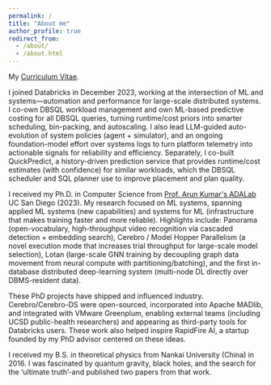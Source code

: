 ```yaml
---
permalink: /
title: "About me"
author_profile: true
redirect_from: 
  - /about/
  - /about.html
---
```

My [Curriculum Vitae](https://github.com/makemebitter/yuhao-cv/raw/master/CV-Yuhao-UCSD.pdf).

I joined Databricks in December 2023, working at the intersection of ML and systems—automation and performance for large-scale distributed systems. I co-own DBSQL workload management and own ML-based predictive costing for all DBSQL queries, turning runtime/cost priors into smarter scheduling, bin-packing, and autoscaling. I also lead LLM-guided auto-evolution of system policies (agent + simulator), and an ongoing foundation-model effort over systems logs to turn platform telemetry into actionable signals for reliability and efficiency. Separately, I co-built QuickPredict, a history-driven prediction service that provides runtime/cost estimates (with confidence) for similar workloads, which the DBSQL scheduler and SQL planner use to improve placement and plan quality.

I received my Ph.D. in Computer Science from [Prof. Arun Kumar's ADALab](https://adalabucsd.github.io/) UC San Diego (2023). My research focused on ML systems, spanning applied ML systems (new capabilities) and systems for ML (infrastructure that makes training faster and more reliable). Highlights include: Panorama (open-vocabulary, high-throughput video recognition via cascaded detection + embedding search), Cerebro / Model Hopper Parallelism (a novel execution mode that increases trial throughput for large-scale model selection), Lotan (large-scale GNN training by decoupling graph data movement from neural compute with partitioning/batching), and the first in-database distributed deep-learning system (multi-node DL directly over DBMS-resident data).

These PhD projects have shipped and influenced industry. Cerebro/Cerebro-DS were open-sourced, incorporated into Apache MADlib, and integrated with VMware Greenplum, enabling external teams (including UCSD public-health researchers) and appearing as third-party tools for Databricks users. These work also helped inspire RapidFire AI, a startup founded by my PhD advisor centered on these ideas.

I received my B.S. in theoretical physics from Nankai University (China) in 2016. I was fascinated by quantum gravity, black holes, and the search for the ‘ultimate truth’-and published two papers from that work.






<!-- On the first front, I worked on a video querying [Panorama system](https://adalabucsd.github.io/panorama.html) for object detection and classification with computer vision and database techniques. On the second front, I have been working on a project [Cerebro](https://adalabucsd.github.io/cerebro.html) that can expedite distributed deep learning by 3x-10x compared to Horovod and TensorFlow Parameter Server.  -->

<!-- I'm also working a lot on bridging data systems (such as Apache Spark, Distributed databases, etc.) with distributed deep learning systems. Some of these works have already been incorporated into the [Apache MADlib](https://madlib.apache.org/) project and adopted&shipped by VMware. In addition to academic conference talks, I also presented the work at the [Spark+AI summit 2020](https://databricks.com/session_na20/resource-efficient-deep-learning-model-selection-on-apache-spark).

I'm always open to opportunities for summer internships.  -->

<!-- short [Resume](https://github.com/makemebitter/yuhao-resume/raw/master/Resume-Yuhao-UCSD.pdf). If you prefer a longer version, I also have a -->
<!-- Currently I am seeking opportunities for summer internship 2020. [My Resume](https://github.com/makemebitter/yuhao-resume/raw/master/Resume-Yuhao-UCSD.pdf) -->


<!-- Research -->
<!-- A data-driven personal website
======
Like many other Jekyll-based GitHub Pages templates, academicpages makes you separate the website's content from its form. The content & metadata of your website are in structured markdown files, while various other files constitute the theme, specifying how to transform that content & metadata into HTML pages. You keep these various markdown (.md), YAML (.yml), HTML, and CSS files in a public GitHub repository. Each time you commit and push an update to the repository, the [GitHub pages](https://pages.github.com/) service creates static HTML pages based on these files, which are hosted on GitHub's servers free of charge.

Many of the features of dynamic content management systems (like Wordpress) can be achieved in this fashion, using a fraction of the computational resources and with far less vulnerability to hacking and DDoSing. You can also modify the theme to your heart's content without touching the content of your site. If you get to a point where you've broken something in Jekyll/HTML/CSS beyond repair, your markdown files describing your talks, publications, etc. are safe. You can rollback the changes or even delete the repository and start over -- just be sure to save the markdown files! Finally, you can also write scripts that process the structured data on the site, such as [this one](https://github.com/academicpages/academicpages.github.io/blob/master/talkmap.ipynb) that analyzes metadata in pages about talks to display [a map of every location you've given a talk](https://academicpages.github.io/talkmap.html).

Getting started
======
1. Register a GitHub account if you don't have one and confirm your e-mail (required!)
1. Fork [this repository](https://github.com/academicpages/academicpages.github.io) by clicking the "fork" button in the top right. 
1. Go to the repository's settings (rightmost item in the tabs that start with "Code", should be below "Unwatch"). Rename the repository "[your GitHub username].github.io", which will also be your website's URL.
1. Set site-wide configuration and create content & metadata (see below -- also see [this set of diffs](http://archive.is/3TPas) showing what files were changed to set up [an example site](https://getorg-testacct.github.io) for a user with the username "getorg-testacct")
1. Upload any files (like PDFs, .zip files, etc.) to the files/ directory. They will appear at https://[your GitHub username].github.io/files/example.pdf.  
1. Check status by going to the repository settings, in the "GitHub pages" section

Site-wide configuration
------
The main configuration file for the site is in the base directory in [_config.yml](https://github.com/academicpages/academicpages.github.io/blob/master/_config.yml), which defines the content in the sidebars and other site-wide features. You will need to replace the default variables with ones about yourself and your site's github repository. The configuration file for the top menu is in [_data/navigation.yml](https://github.com/academicpages/academicpages.github.io/blob/master/_data/navigation.yml). For example, if you don't have a portfolio or blog posts, you can remove those items from that navigation.yml file to remove them from the header. 

Create content & metadata
------
For site content, there is one markdown file for each type of content, which are stored in directories like _publications, _talks, _posts, _teaching, or _pages. For example, each talk is a markdown file in the [_talks directory](https://github.com/academicpages/academicpages.github.io/tree/master/_talks). At the top of each markdown file is structured data in YAML about the talk, which the theme will parse to do lots of cool stuff. The same structured data about a talk is used to generate the list of talks on the [Talks page](https://academicpages.github.io/talks), each [individual page](https://academicpages.github.io/talks/2012-03-01-talk-1) for specific talks, the talks section for the [CV page](https://academicpages.github.io/cv), and the [map of places you've given a talk](https://academicpages.github.io/talkmap.html) (if you run this [python file](https://github.com/academicpages/academicpages.github.io/blob/master/talkmap.py) or [Jupyter notebook](https://github.com/academicpages/academicpages.github.io/blob/master/talkmap.ipynb), which creates the HTML for the map based on the contents of the _talks directory).

**Markdown generator**

I have also created [a set of Jupyter notebooks](https://github.com/academicpages/academicpages.github.io/tree/master/markdown_generator
) that converts a CSV containing structured data about talks or presentations into individual markdown files that will be properly formatted for the academicpages template. The sample CSVs in that directory are the ones I used to create my own personal website at stuartgeiger.com. My usual workflow is that I keep a spreadsheet of my publications and talks, then run the code in these notebooks to generate the markdown files, then commit and push them to the GitHub repository.

How to edit your site's GitHub repository
------
Many people use a git client to create files on their local computer and then push them to GitHub's servers. If you are not familiar with git, you can directly edit these configuration and markdown files directly in the github.com interface. Navigate to a file (like [this one](https://github.com/academicpages/academicpages.github.io/blob/master/_talks/2012-03-01-talk-1.md) and click the pencil icon in the top right of the content preview (to the right of the "Raw | Blame | History" buttons). You can delete a file by clicking the trashcan icon to the right of the pencil icon. You can also create new files or upload files by navigating to a directory and clicking the "Create new file" or "Upload files" buttons. 

Example: editing a markdown file for a talk
![Editing a markdown file for a talk](/images/editing-talk.png)

For more info
------
More info about configuring academicpages can be found in [the guide](https://academicpages.github.io/markdown/). The [guides for the Minimal Mistakes theme](https://mmistakes.github.io/minimal-mistakes/docs/configuration/) (which this theme was forked from) might also be helpful. -->
